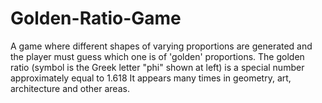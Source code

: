 # Golden-Ratio-Game
A game where different shapes of varying proportions are generated and the player must guess which one is of 'golden' proportions.
The golden ratio (symbol is the Greek letter "phi" shown at left)
is a special number approximately equal to 1.618
It appears many times in geometry, art, architecture and other areas.
